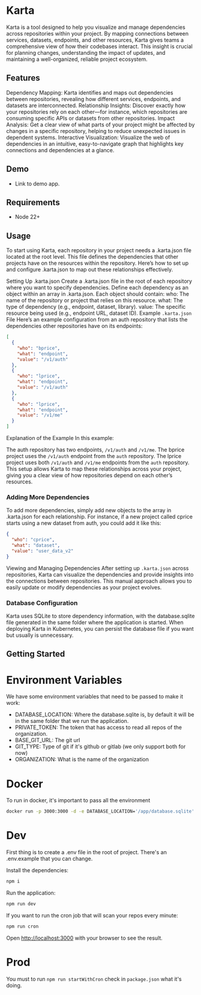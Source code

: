 # Karta

Karta is a tool designed to help you visualize and manage dependencies across repositories within your project. By mapping connections between services, datasets, endpoints, and other resources, Karta gives teams a comprehensive view of how their codebases interact. This insight is crucial for planning changes, understanding the impact of updates, and maintaining a well-organized, reliable project ecosystem.

## Features

Dependency Mapping: Karta identifies and maps out dependencies between repositories, revealing how different services, endpoints, and datasets are interconnected.
Relationship Insights: Discover exactly how your repositories rely on each other—for instance, which repositories are consuming specific APIs or datasets from other repositories.
Impact Analysis: Get a clear view of what parts of your project might be affected by changes in a specific repository, helping to reduce unexpected issues in dependent systems.
Interactive Visualization: Visualize the web of dependencies in an intuitive, easy-to-navigate graph that highlights key connections and dependencies at a glance.

## Demo

- Link to demo app.

## Requirements

- Node 22+

## Usage

To start using Karta, each repository in your project needs a .karta.json file located at the root level. This file defines the dependencies that other projects have on the resources within the repository. Here’s how to set up and configure .karta.json to map out these relationships effectively.

Setting Up .karta.json
Create a .karta.json file in the root of each repository where you want to specify dependencies.
Define each dependency as an object within an array in .karta.json. Each object should contain:
who: The name of the repository or project that relies on this resource.
what: The type of dependency (e.g., endpoint, dataset, library).
value: The specific resource being used (e.g., endpoint URL, dataset ID).
Example `.karta.json` File
Here’s an example configuration from an auth repository that lists the dependencies other repositories have on its endpoints:

```json
[
  {
    "who": "bprice",
    "what": "endpoint",
    "value": "/v1/auth"
  },
  {
    "who": "lprice",
    "what": "endpoint",
    "value": "/v1/auth"
  },
  {
    "who": "lprice",
    "what": "endpoint",
    "value": "/v1/me"
  }
]
```

Explanation of the Example
In this example:

The auth repository has two endpoints, `/v1/auth` and `/v1/me`.
The bprice project uses the `/v1/auth` endpoint from the `auth` repository.
The lprice project uses both `/v1/auth` and `/v1/me` endpoints from the `auth` repository.
This setup allows Karta to map these relationships across your project, giving you a clear view of how repositories depend on each other’s resources.

### Adding More Dependencies

To add more dependencies, simply add new objects to the array in .karta.json for each relationship. For instance, if a new project called cprice starts using a new dataset from auth, you could add it like this:

```json
{
  "who": "cprice",
  "what": "dataset",
  "value": "user_data_v2"
}
```

Viewing and Managing Dependencies
After setting up `.karta.json` across repositories, Karta can visualize the dependencies and provide insights into the connections between repositories. This manual approach allows you to easily update or modify dependencies as your project evolves.

### Database Configuration

Karta uses SQLite to store dependency information, with the database.sqlite file generated in the same folder where the application is started. When deploying Karta in Kubernetes, you can persist the database file if you want but usually is unnecessary.

## Getting Started

# Environment Variables

We have some environment variables that need to be passed to make it work:

- DATABASE_LOCATION: Where the database.sqlite is, by default it will be in the same folder that we run the application.
- PRIVATE_TOKEN: The token that has access to read all repos of the organization.
- BASE_GIT_URL: The git url
- GIT_TYPE: Type of git if it's github or gitlab (we only support both for now)
- ORGANIZATION: What is the name of the organization

# Docker

To run in docker, it's important to pass all the environment

```bash
docker run -p 3000:3000 -d -e DATABASE_LOCATION='/app/database.sqlite' -e PRIVATE_TOKEN="your_private_token" -e BASE_GIT_URL="https://api.github.com" -e ORGANIZATION="YourOrganization (ex. KartaRocky)" -e GIT_TYPE="github" ghcr.io/kartarocky/karta:latest
```

# Dev

First thing is to create a .env file in the root of project.
There's an .env.example that you can change.

Install the dependencies:

```bash
npm i
```

Run the application:

```bash
npm run dev
```

If you want to run the cron job that will scan your repos every minute:

```bash
npm run cron
```

Open [http://localhost:3000](http://localhost:3000) with your browser to see the result.

# Prod

You must to run `npm run startWithCron` check in `package.json` what it's doing.
